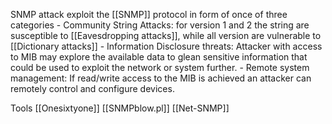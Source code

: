 SNMP attack exploit the [[SNMP]] protocol in form of once of three categories 
	-	Community String Attacks: for version 1 and 2 the string are susceptible to [[Eavesdropping attacks]], while all version are vulnerable to [[Dictionary attacks]]
	-	Information Disclosure threats: Attacker with access to MIB may explore the available data to glean sensitive information that could be used to exploit the network or system further. 
	-	Remote system management: If read/write access to the MIB is achieved an attacker can remotely control and configure devices. 
	
Tools
	[[Onesixtyone]]
	[[SNMPblow.pl]]
	[[Net-SNMP]]
